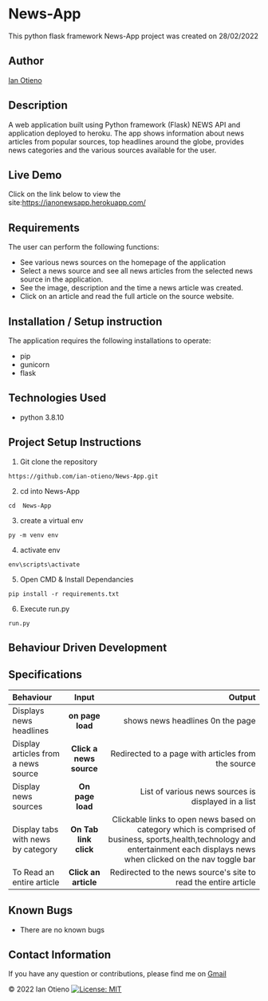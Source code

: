 ﻿# News-App
This python flask framework  News-App project was  created on 28/02/2022

## Author

[Ian Otieno](https://github.com/ian-otieno)

 ## Description
A web application built using Python framework (Flask) NEWS API and application deployed to heroku. The app shows information about news articles from popular sources, top headlines around the globe, provides news categories and the various sources available for the user.

## Live Demo
Click on the link below to view the site:https://ianonewsapp.herokuapp.com/

## Requirements
The user can perform the following functions:
- See various news sources on the homepage of the application
- Select a news source and see all news articles from the selected news source in the application.
- See the image, description and the time a news article was created.
- Click on an article and read the full article on the source website.

## Installation / Setup instruction
The application requires the following installations to operate:
- pip
- gunicorn
- flask
## Technologies Used
- python 3.8.10
## Project Setup Instructions
1) Git clone the repository
```
https://github.com/ian-otieno/News-App.git
```
2. cd into News-App
```
cd  News-App
```
3. create a virtual env
```
py -m venv env
```
4. activate env
```
env\scripts\activate
```
5. Open CMD & Install Dependancies
```
pip install -r requirements.txt
```
6. Execute run.py
```
run.py
```

## Behaviour Driven Development
## Specifications
| Behaviour | Input | Output |
| :---------------- | :---------------: | ------------------: |
|Displays news headlines|**on page load**|shows news headlines 0n the page
| Display articles from a news source | **Click a news source** | Redirected to a page with articles from the source |
| Display news sources | **On page load** | List of various news sources is displayed in a list |
| Display tabs with news by category | **On Tab link click** | Clickable links to open news based on category which is comprised of business, sports,health,technology and entertainment each displays news when clicked on the nav toggle bar |
| To Read an entire article  | **Click an article** | Redirected to the news source's site to read the entire article |

## Known Bugs
- There are no known bugs

## Contact Information
If you have any question or contributions, please find me on [Gmail](ian.otieno@student.moringaschool.com)

  &#169; 2022 Ian Otieno
[![License: MIT](https://img.shields.io/badge/License-MIT-yellow.svg)](https://opensource.org/licenses/MIT)




   
